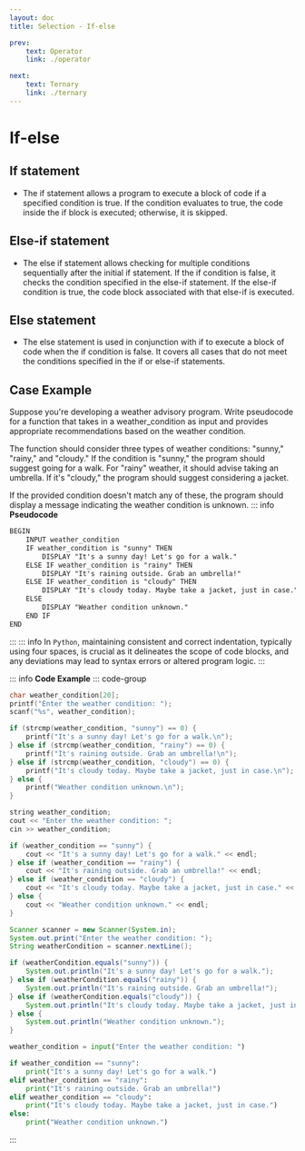 ```yaml
---
layout: doc
title: Selection - If-else

prev:
    text: Operator
    link: ./operator

next:
    text: Ternary
    link: ./ternary
---
```

# If-else
## If statement
- The if statement allows a program to execute a block of code if a specified condition is true. If the condition evaluates to true, the code inside the if block is executed; otherwise, it is skipped.
## Else-if statement
- The else if statement allows checking for multiple conditions sequentially after the initial if statement. If the if condition is false, it checks the condition specified in the else-if statement. If the else-if condition is true, the code block associated with that else-if is executed.
## Else statement
- The else statement is used in conjunction with if to execute a block of code when the if condition is false. It covers all cases that do not meet the conditions specified in the if or else-if statements.
## Case Example
Suppose you're developing a weather advisory program. Write pseudocode for a function that takes in a weather_condition as input and provides appropriate recommendations based on the weather condition.  
  
The function should consider three types of weather conditions: "sunny," "rainy," and "cloudy." If the condition is "sunny," the program should suggest going for a walk. For "rainy" weather, it should advise taking an umbrella. If it's "cloudy," the program should suggest considering a jacket.  
  
If the provided condition doesn't match any of these, the program should display a message indicating the weather condition is unknown.
::: info __Pseudocode__
```txt
BEGIN
    INPUT weather_condition
    IF weather_condition is "sunny" THEN
        DISPLAY "It's a sunny day! Let's go for a walk."
    ELSE IF weather_condition is "rainy" THEN
        DISPLAY "It's raining outside. Grab an umbrella!"
    ELSE IF weather_condition is "cloudy" THEN
        DISPLAY "It's cloudy today. Maybe take a jacket, just in case."
    ELSE
        DISPLAY "Weather condition unknown."
    END IF
END
```
:::
::: info
In `Python`, maintaining consistent and correct indentation, typically using four spaces, is crucial as it delineates the scope of code blocks, and any deviations may lead to syntax errors or altered program logic.
:::

::: info __Code Example__
::: code-group
```c [C]
char weather_condition[20];
printf("Enter the weather condition: ");
scanf("%s", weather_condition);

if (strcmp(weather_condition, "sunny") == 0) {
    printf("It's a sunny day! Let's go for a walk.\n");
} else if (strcmp(weather_condition, "rainy") == 0) {
    printf("It's raining outside. Grab an umbrella!\n");
} else if (strcmp(weather_condition, "cloudy") == 0) {
    printf("It's cloudy today. Maybe take a jacket, just in case.\n");
} else {
    printf("Weather condition unknown.\n");
}
```
```c++ [C++]
string weather_condition;
cout << "Enter the weather condition: ";
cin >> weather_condition;

if (weather_condition == "sunny") {
    cout << "It's a sunny day! Let's go for a walk." << endl;
} else if (weather_condition == "rainy") {
    cout << "It's raining outside. Grab an umbrella!" << endl;
} else if (weather_condition == "cloudy") {
    cout << "It's cloudy today. Maybe take a jacket, just in case." << endl;
} else {
    cout << "Weather condition unknown." << endl;
}
```
```java [Java]
Scanner scanner = new Scanner(System.in);
System.out.print("Enter the weather condition: ");
String weatherCondition = scanner.nextLine();

if (weatherCondition.equals("sunny")) {
    System.out.println("It's a sunny day! Let's go for a walk.");
} else if (weatherCondition.equals("rainy")) {
    System.out.println("It's raining outside. Grab an umbrella!");
} else if (weatherCondition.equals("cloudy")) {
    System.out.println("It's cloudy today. Maybe take a jacket, just in case.");
} else {
    System.out.println("Weather condition unknown.");
}
```
```python [Python]
weather_condition = input("Enter the weather condition: ")

if weather_condition == "sunny":
    print("It's a sunny day! Let's go for a walk.")
elif weather_condition == "rainy":
    print("It's raining outside. Grab an umbrella!")
elif weather_condition == "cloudy":
    print("It's cloudy today. Maybe take a jacket, just in case.")
else:
    print("Weather condition unknown.")
```
::: 
